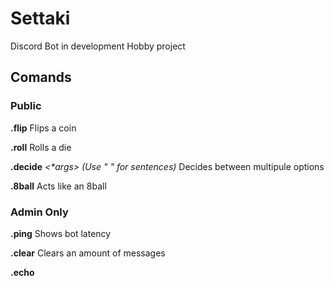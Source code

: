 # Settaki
Discord Bot in development
Hobby project

## Comands
### __Public__
__.flip__
	Flips a coin

__.roll__
	Rolls a die

__.decide__ _<*args> (Use " " for sentences)_
	Decides between multipule options

__.8ball__ _<Question>_
	Acts like an 8ball

### __Admin Only__
__.ping__
	Shows bot latency

__.clear__ _<amount>_
	Clears an amount of messages

__.echo__ _<title> <text>_
	Makes the bot repeate a message in an embed

### Todo
- [ ] Add Curency System
- [ ] Add .cat and .dog commands
- [ ] Add .ratio command